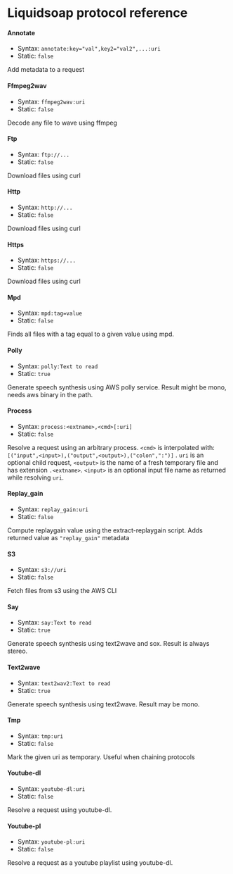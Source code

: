 Liquidsoap protocol reference
=============================
#### Annotate
* Syntax: `annotate:key="val",key2="val2",...:uri`
* Static: `false`

Add metadata to a request

#### Ffmpeg2wav
* Syntax: `ffmpeg2wav:uri`
* Static: `false`

Decode any file to wave using ffmpeg

#### Ftp
* Syntax: `ftp://...`
* Static: `false`

Download files using curl

#### Http
* Syntax: `http://...`
* Static: `false`

Download files using curl

#### Https
* Syntax: `https://...`
* Static: `false`

Download files using curl

#### Mpd
* Syntax: `mpd:tag=value`
* Static: `false`

Finds all files with a tag equal to a given value using mpd.

#### Polly
* Syntax: `polly:Text to read`
* Static: `true`

Generate speech synthesis using AWS polly service. Result might be mono, needs aws binary in the path.

#### Process
* Syntax: `process:<extname>,<cmd>[:uri]`
* Static: `false`

Resolve a request using an arbitrary process. `<cmd>` is interpolated with: ```
[("input",<input>),("output",<output>),("colon",":")]```
. `uri` is an optional child request, `<output>` is the name of a fresh temporary file and has extension `.<extname>`. `<input>` is an optional input file name as returned while resolving `uri`.

#### Replay_gain
* Syntax: `replay_gain:uri`
* Static: `false`

Compute replaygain value using the extract-replaygain script. Adds returned value as `"replay_gain"` metadata

#### S3
* Syntax: `s3://uri`
* Static: `false`

Fetch files from s3 using the AWS CLI

#### Say
* Syntax: `say:Text to read`
* Static: `true`

Generate speech synthesis using text2wave and sox. Result is always stereo.

#### Text2wave
* Syntax: `text2wav2:Text to read`
* Static: `true`

Generate speech synthesis using text2wave. Result may be mono.

#### Tmp
* Syntax: `tmp:uri`
* Static: `false`

Mark the given uri as temporary. Useful when chaining protocols

#### Youtube-dl
* Syntax: `youtube-dl:uri`
* Static: `false`

Resolve a request using youtube-dl.

#### Youtube-pl
* Syntax: `youtube-pl:uri`
* Static: `false`

Resolve a request as a youtube playlist using youtube-dl.


